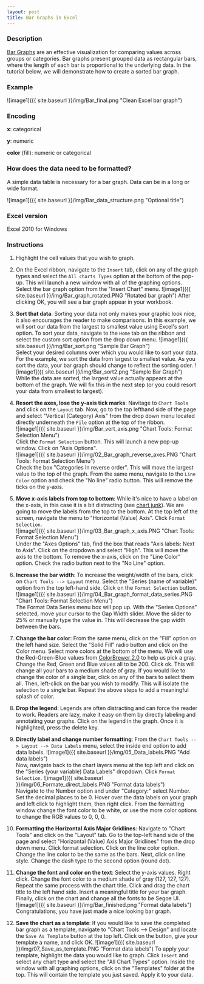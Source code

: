 ```yaml
---
layout: post
title: Bar Graphs in Excel
---
```

### Description
[Bar Graphs](https://en.wikipedia.org/wiki/Heat_map) are an effective visualization for comparing values across groups or categories. Bar graphs present grouped data as rectangular bars, where the length of each bar is proportional to the underlying data. In the tutorial below, we will demonstrate how to create a sorted bar graph.

### Example  


![image1]({{ site.baseurl }}/img/Bar_final.png "Clean Excel bar graph")  

### Encoding
**x**: categorical

**y**: numeric

**color** (fill): numeric or categorical

### How does the data need to be formatted?  
A simple data table is necessary for a bar graph. Data can be in a long or wide format.  

![image1]({{ site.baseurl }}/img/Bar_data_structure.png "Optional title")  

### Excel version
Excel 2010 for Windows

### Instructions  

1. Highlight the cell values that you wish to graph.

2. On the Excel ribbon, navigate to the ```Insert``` tab, click on any of the graph types and select the ```All charts Types``` option at the bottom of the pop-up. This will launch a new window with all of the graphing options. Select the bar graph option from the "Insert Chart" menu. 
  ![image1]({{ site.baseurl }}/img/Bar_graph_rotated.PNG "Rotated bar graph") 
   After clicking OK, you will see a bar graph appear in your workbook.

3. __Sort that data__: Sorting your data not only makes your graphic look nice, it also encourages the reader to make comparisons. In this example, we will sort our data from the largest to smallest value using Excel's sort option. To sort your data, navigate to the ```Home``` tab on the ribbon and select the custom sort option from the drop down menu. 
  ![image1]({{ site.baseurl }}/img/Bar_sort.png "Sample Bar Graph")  
  Select your desired columns over which you would like to sort your data. For the example, we sort the data from largest to smallest     value. As you sort the data, your bar graph should change to reflect the sorting oder. 
  ![image1]({{ site.baseurl }}/img/Bar_sort2.png "Sample Bar Graph")    
   While the data are sorted, the largest value actually appears at the bottom of the graph. We will fix this in the next step (or you could resort your data from smallest to largest).

4. __Resort the axes, lose the y-axis tick marks__: Navitage to ```Chart Tools``` and click on the ```Layout``` tab. Now, go to the top lefthand side of the page and select "Vertical (Category) Axis" from the drop down menu located directly underneath the ```File``` option at the top of the ribbon.   
  ![image1]({{ site.baseurl }}/img/Bar_vert_axis.png "Chart Tools: Format Selection Menu")  
  Click the ```Format Selection``` button. This will launch a new pop-up window. Click on "Axis Options".  
  ![image1]({{ site.baseurl }}/img/02_Bar_graph_reverse_axes.PNG "Chart Tools: Format Selection Menu")  
  Check the box "Categories in reverse order". This will move the largest value to the top of the graph.  From the same menu, navigate to the ```Line Color``` option and check the "No line" radio button. This will remove the ticks on the y-axis.

5. __Move x-axis labels from top to bottom__: While it's nice to have a label on the x-axis, in this case it is a bit distracting (see [chart junk](https://en.wikipedia.org/wiki/Chartjunk)). We are going to move the labels from the top to the bottom. At the top left of the screen, navigate the menu to "Horizontal (Value) Axis". Click ```Format Selection```.  
  ![image1]({{ site.baseurl }}/img/03_Bar_graph_x_axis.PNG "Chart Tools: Format Selection Menu")  
  Under the "Axes Options" tab, find the box that reads "Axis labels: Next to Axis". Click on the dropdown and select "High". This will move the axis to the bottom. To remove the x-axis, click on the "Line Color" option. Check the radio button next to the "No Line" option.

6. __Increase the bar width__: To increase the weight/width of the bars, click on ```Chart Tools --> Layout``` menu. Select the "Series (name of variable)" option from the top left-hand side. Click on the ```Format Selection``` button. 
  ![image1]({{ site.baseurl }}/img/04_Bar_graph_format_data_series.PNG "Chart Tools: Format Selection Menu")  
  The Format Data Series menu box will pop up. With the "Series Options" selected, move your cursor to the Gap Width slider. Move the  slider to 25% or manually type the value in. This will decrease the gap width between the bars.

7. __Change the bar color__: From the same menu, click on the "Fill" option on the left hand size. Select the "Solid Fill" radio button and click on the Color menu. Select more colors at the bottom of the menu. We will use the Red-Green-Blue values from [ColorBrewer 2.0](http://colorbrewer2.org/#type=sequential&scheme=BuGn&n=3) to help us pick a gray. Change the Red, Green and Blue values all to be 200. Click ok. This will change all your bars to a medium shade of gray. 
  If you would like to change the color of a single bar, click on any of the bars to select them all. Then, left-click on the bar you wish to modify. This will isolate the selection to a single bar. Repeat the above steps to add a meaningful splash of color.

8. __Drop the legend__: Legends are often distracting and can force the reader to work. Readers are lazy, make it easy on them by directly labeling and annotating your graphs. Click on the legend in the graph. Once it is highlighted, press the delete key. 

9. __Directly label and change number formatting__: From the ```Chart Tools --> Layout --> Data Labels``` menu, select the inside end option to add data labels. 
  ![image1]({{ site.baseurl }}/img/05_Data_labels.PNG "Add data labels")  
  Now, navigate back to the chart layers menu at the top left and click on the "Series (your variable) Data Labels" dropdown. Click ```Format Selection```. 
  ![image1]({{ site.baseurl }}/img/06_Formate_direct_labels.PNG "Format data labels")   
  Navigate to the Number option and under "Category:" select Number. Set the decimal places to be 0. Hover over the data labels on your graph and left click to highlight them, then right click. From the formatting window change the font color to be white, or use the more color options to change the RGB values to 0, 0, 0.

10. __Formatting the Horizontal Axis Major Gridlines__: Navigate to "Chart Tools" and click on the "Layout" tab. Go to the top-left hand side of the page and select "Horizontal (Value) Axis Major Gridlines" from the drop down menu. Click format selection. Click on the line color option. Change the line color to be the same as the bars. Next, click on line style. Change the dash type to the second option (round dot).

11. __Change the font and color on the text__: Select the y-axis values. Right click. Change the font color to a medium shade of gray (127, 127, 127). Repeat the same process with the chart title. Click and drag the chart title to the left hand side. Insert a meaningful title for your bar graph. Finally, click on the chart and change all the fonts to be Segoe UI.  
  ![image1]({{ site.baseurl }}/img/Bar_finished.png "Format data labels")   
  Congratulations, you have just made a nice looking bar graph.

12. __Save the chart as a template__: If you would like to save the completed bar graph as a template, navigate to "Chart Tools --> Design" and locate the ```Save As Template``` button at the top left. Click on the button, give your template a name, and click OK.
  ![image1]({{ site.baseurl }}/img/07_Save_as_template.PNG "Format data labels")
  To apply your template, highlight the data you would like to graph. Click ```Insert``` and select any chart type and select the "All Chart Types" option. Inside the window with all graphing options, click on the "Templates" folder at the top. This will contain the template you just saved. Apply it to your data.
